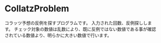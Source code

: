 # CollatzProblem

コラッツ予想の反例を探すプログラムです。
入力された回数、反例探しします。
チェック対象の数値は乱数により、既に反例ではない数値である事が確認されている数値より、明らかに大きい数値で行います。
